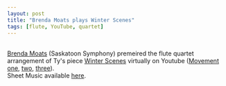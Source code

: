 ```yaml
---
layout: post
title: "Brenda Moats plays Winter Scenes"
tags: [flute, YouTube, quartet]
---
```


<br>[Brenda Moats](https://www.youtube.com/channel/UCiKCBYgDEipWcemCmlzn0cQ) (Saskatoon Symphony) premeired the flute quartet arrangement of Ty's piece [Winter Scenes](https://www.musicnotes.com/sheetmusic/mtd.asp?ppn=MN0245038) virtually on Youtube ([Movement one](https://www.youtube.com/watch?v=mofdqOf49NE), [two](https://www.youtube.com/watch?v=0GxHESBiWt8), [three](https://www.youtube.com/watch?v=4UVpBqKagzs)).
<br>Sheet Music available [here](https://www.musicnotes.com/sheetmusic/mtd.asp?ppn=MN0245038).
